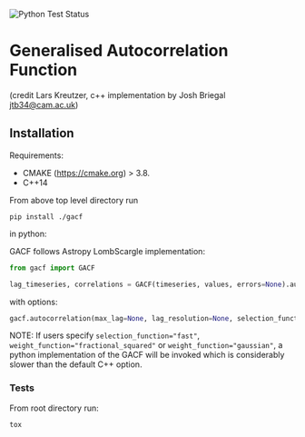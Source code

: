 ![Python Test Status](https://github.com/joshbriegal/gacf/workflows/Python%20tests/badge.svg)

# Generalised Autocorrelation Function

(credit Lars Kreutzer, c++ implementation by Josh Briegal jtb34@cam.ac.uk)

## Installation

Requirements:

* CMAKE (https://cmake.org) > 3.8.
* C++14

From above top level directory run

```
pip install ./gacf
```

in python:


GACF follows Astropy LombScargle implementation:

```python
from gacf import GACF

lag_timeseries, correlations = GACF(timeseries, values, errors=None).autocorrelation()
```

with options:

```python
gacf.autocorrelation(max_lag=None, lag_resolution=None, selection_function='natural', weight_function='fast', alpha=None)
```

NOTE: If users specify `selection_function="fast"`, `weight_function="fractional_squared"` or `weight_function="gaussian"`, a python implementation of the GACF will be invoked which is considerably slower than the default C++ option.

### Tests

From root directory run:

```python
tox
```
